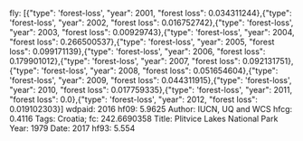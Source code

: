 fly: [{"type": 'forest-loss', "year": 2001, "forest loss": 0.034311244},{"type": 'forest-loss', "year": 2002, "forest loss": 0.016752742},{"type": 'forest-loss', "year": 2003, "forest loss": 0.00929743},{"type": 'forest-loss', "year": 2004, "forest loss": 0.266500537},{"type": 'forest-loss', "year": 2005, "forest loss": 0.099171139},{"type": 'forest-loss', "year": 2006, "forest loss": 0.179901012},{"type": 'forest-loss', "year": 2007, "forest loss": 0.092131751},{"type": 'forest-loss', "year": 2008, "forest loss": 0.051654604},{"type": 'forest-loss', "year": 2009, "forest loss": 0.044311915},{"type": 'forest-loss', "year": 2010, "forest loss": 0.017759335},{"type": 'forest-loss', "year": 2011, "forest loss": 0.0},{"type": 'forest-loss', "year": 2012, "forest loss": 0.019102303}]
wdpaid: 2016
hf09: 5.9625
Author: IUCN, UQ and WCS
hfcg: 0.4116
Tags: Croatia;
fc: 242.6690358
Title: Plitvice Lakes National Park
Year: 1979
Date: 2017
hf93: 5.554
